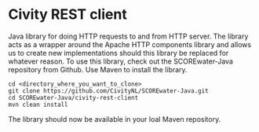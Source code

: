 # Civity REST client

Java library for doing HTTP requests to and from HTTP server. The library acts as a wrapper around the Apache HTTP components library and allows us to create new implementations should this library be replaced for whatever reason. To use this library, check out the SCOREwater-Java repository from Github. Use Maven to install the library. 

```
cd <directory_where_you_want_to_clone>
git clone https://github.com/CivityNL/SCOREwater-Java.git
cd SCOREwater-Java/civity-rest-client
mvn clean install
```

The library should now be available in your loal Maven repository. 

